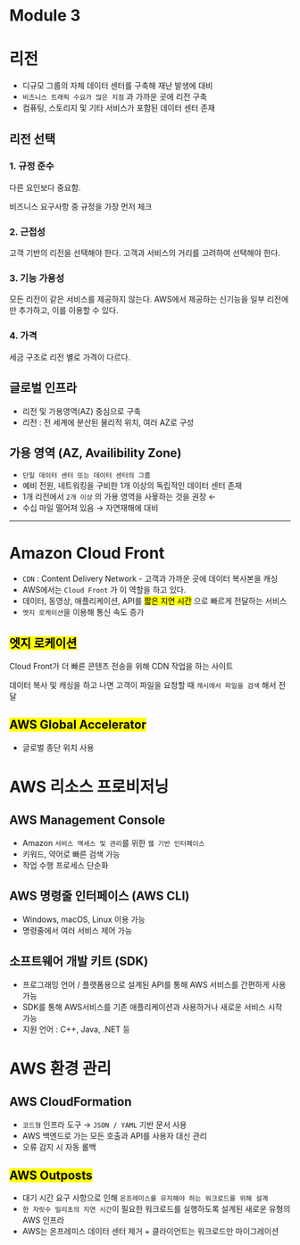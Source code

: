 # Module 3
# 리전
-   디규모 그룹의 자체 데이터 센터를 구축해 재난 발생에 대비
-   `비즈니스 트래픽 수요가 많은 지점` 과 가까운 곳에 리전 구축
-   컴퓨팅, 스토리지 및 기타 서비스가 포함된 데이터 센터 존재

## 리전 선택

### 1. 규정 준수

다른 요인보다 중요함.

비즈니스 요구사항 중 규정을 가장 먼저 체크

### 2. 근접성

고객 기반의 리전을 선택해야 한다. 고객과 서비스의 거리를 고려하여 선택해야 한다.

### 3. 기능 가용성

모든 리전이 같은 서비스를 제공하지 않는다. AWS에서 제공하는 신기능을 일부 리전에만 추가하고, 이를 이용할 수 있다.

### 4. 가격

세금 구조로 리전 별로 가격이 다르다.

## 글로벌 인프라
-   리전 및 가용영역(AZ) 중심으로 구축
-   리전 : 전 세계에 분산된 물리적 위치, 여러 AZ로 구성

## 가용 영역 (AZ, Availibility Zone)

-   `단일 데이터 센터 또는 데이터 센터의 그룹`
-   예비 전원, 네트워킹을 구비한 1개 이상의 독립적인 데이터 센터 존재
-   1개 리전에서 `2개 이상` 의 가용 영역을 사욯하는 것을 권장 ←
-   수십 마일 떨어져 있음 → 자연재해에 대비

---

# Amazon Cloud Front

-   `CDN` : Content Delivery Network - 고객과 가까운 곳에 데이터 복사본을 캐싱
-   AWS에서는 `Cloud Front` 가 이 역할을 하고 있다.
-   데이터, 동영상, 애플리케이션, API를 <mark>짧은 지연 시간</mark> 으로 빠르게 전달하는 서비스
-   `엣지 로케이션`을 이용해 통신 속도 증가

## <mark>엣지 로케이션</mark>
Cloud Front가 더 빠른 콘텐츠 전송을 위해 CDN 작업을 하는 사이트

데이터 복사 및 캐싱을 하고 나면 고객이 파일을 요청할 때 `캐시에서 파일을 검색` 해서 전달

## <mark>AWS Global Accelerator</mark>
- 글로벌 종단 위치 사용

# AWS 리소스 프로비저닝

## AWS Management Console

-   Amazon `서비스 액세스 및 관리`를 위한 `웹 기반 인터페이스`
-   키워드, 약어로 빠른 검색 가능
-   작업 수행 프로세스 단순화

## AWS 명령줄 인터페이스 (AWS CLI)

-   Windows, macOS, Linux 이용 가능
-   명령줄에서 여러 서비스 제어 가능

## 소프트웨어 개발 키트 (SDK)

-   프로그래밍 언어 / 플랫폼용으로 설계된 API를 통해 AWS 서비스를 간편하게 사용 가능
-   SDK를 통해 AWS서비스를 기존 애플리케이션과 사용하거나 새로운 서비스 시작 가능
-   지원 언어 : C++, Java, .NET 등

# AWS 환경 관리

## AWS CloudFormation

-   `코드형` 인프라 도구 → `JSON / YAML` 기반 문서 사용
-   AWS 백엔드로 가는 모든 호출과 API를 사용자 대신 관리
-   오류 감지 시 자동 롤백

## <mark>AWS Outposts</mark>
- 대기 시간 요구 사항으로 인해 `온프레미스를 유지해야 하는 워크로드를 위해 설계`
- `한 자릿수 밀리초의 지연 시간`이 필요한 워크로드를 실행하도록 설계된 새로운 유형의 AWS 인프라
- AWS는 온프레미스 데이터 센터 제거 + 클라이언트는 워크로드만 마이그레이션
